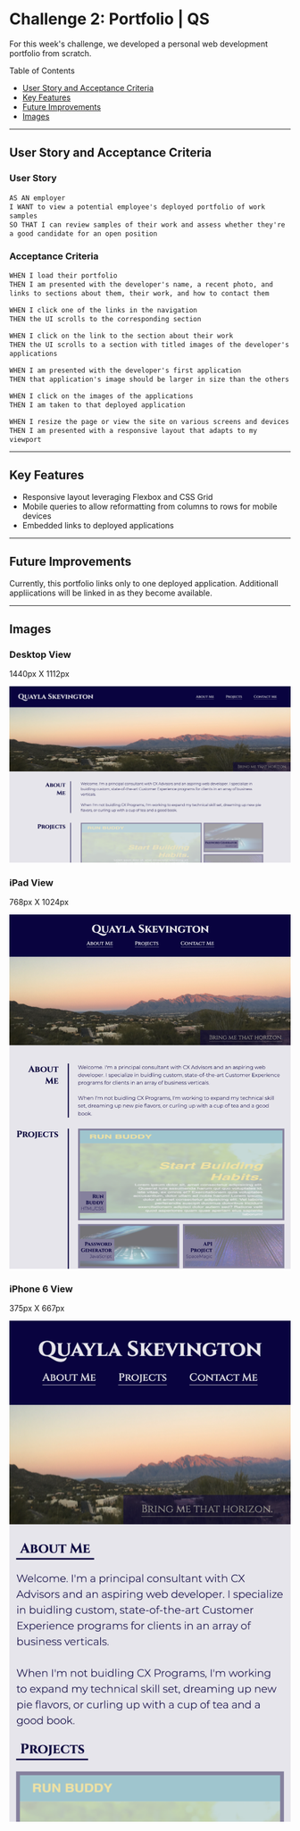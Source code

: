 # Challenge 2: Portfolio | QS

For this week's challenge, we developed a personal web development portfolio from scratch. 

Table of Contents
* [User Story and Acceptance Criteria](user-story-and-acceptance-criteria)
* [Key Features](key-features)
* [Future Improvements](future-improvements)
* [Images](images)

---

## User Story and Acceptance Criteria

### User Story

```
AS AN employer
I WANT to view a potential employee's deployed portfolio of work samples
SO THAT I can review samples of their work and assess whether they're a good candidate for an open position
```

### Acceptance Criteria

```
WHEN I load their portfolio
THEN I am presented with the developer's name, a recent photo, and links to sections about them, their work, and how to contact them
```
```
WHEN I click one of the links in the navigation
THEN the UI scrolls to the corresponding section
```
```
WHEN I click on the link to the section about their work
THEN the UI scrolls to a section with titled images of the developer's applications
```
```
WHEN I am presented with the developer's first application
THEN that application's image should be larger in size than the others
```
```
WHEN I click on the images of the applications
THEN I am taken to that deployed application
```
```
WHEN I resize the page or view the site on various screens and devices
THEN I am presented with a responsive layout that adapts to my viewport
```

---

## Key Features

* Responsive layout leveraging Flexbox and CSS Grid
* Mobile queries to allow reformatting from columns to rows for mobile devices
* Embedded links to deployed applications

---
## Future Improvements

Currently, this portfolio links only to one deployed application. Additionall appliications will be linked in as they become available.

---
## Images
### Desktop View

1440px X 1112px

![Image of desktop view](./assets/images/DesktopView.png)

### iPad View

768px X 1024px

![Image of iPad view](./assets/images/iPadView.png)

### iPhone 6 View

375px X 667px

![Image of iPhone 6 view](./assets/images/iPhone6View.png)